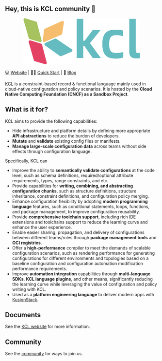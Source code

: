 ## Hey, this is KCL community 👋

<div align="center">
<p></p><p></p>
<p>
    <img  src="./profile/kcl-logo.png">
</p>
</div>

💻 [Website](https://kcl-lang.io) | 👩‍💻 [Quick Start](https://kcl-lang.io/docs/user_docs/getting-started/kcl-quick-start) | 👀 [Blog](https://kcl-lang.io/blog)

[KCL](https://github.com/kcl-lang/kcl) is a constraint-based record & functional language mainly used in cloud-native configuration and policy scenarios. It is hosted by the **Cloud Native Computing Foundation (CNCF) as a Sandbox Project**.

## What is it for?

KCL aims to provide the following capabilities:

+ Hide infrastructure and platform details by defining more appropriate **API abstractions** to reduce the burden of developers.
+ **Mutate** and **validate** existing config files or manifests.
+ **Manage large-scale configuration data** across teams without side effects through configuration language.

Specifically, KCL can

+ Improve the ability to **semantically validate configurations** at the code level, such as schema definitions, required/optional attribute requirements, types, range constraints, and etc.
+ Provide capabilities for **writing, combining, and abstracting configuration chunks**, such as structure definitions, structure inheritance, constraint definitions, and configuration policy merging.
+ Enhance configuration flexibility by adopting **modern programming language** features, such as conditional statements, loops, functions, and package management, to improve configuration reusability.
+ Provide **comprehensive toolchain support**, including rich IDE extensions and toolchains support to reduce the learning curve and enhance the user experience.
+ Enable easier sharing, propagation, and delivery of configurations between different teams/roles through **package management tools** and **OCI registries**.
+ Offer a **high-performance** compiler to meet the demands of scalable configuration scenarios, such as rendering performance for generating configurations for different environments and topologies based on a baseline configuration and configuration automation modification performance requirements.
+ Improve **automation integration** capabilities through **multi-language SDKs**, **KCL language plugins**, and other means, significantly reducing the learning curve while leveraging the value of configuration and policy writing with KCL.
+ Used as a **platform engineering language** to deliver modern apps with [KusionStack](https://github.com/KusionStack).

## Documents

See the [KCL website](https://kcl-lang.io) for more information.

## Community

See the [community](https://github.com/kcl-lang/community) for ways to join us.
